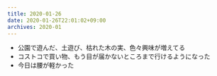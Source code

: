 ```yaml
---
title: 2020-01-26
date: 2020-01-26T22:01:02+09:00
archives: 2020-01
---
```


- 公園で遊んだ、土遊び、枯れた木の実、色々興味が増えてる
- コストコで買い物、もう目が届かないところまで行けるようになった
- 今日は腰が軽かった
